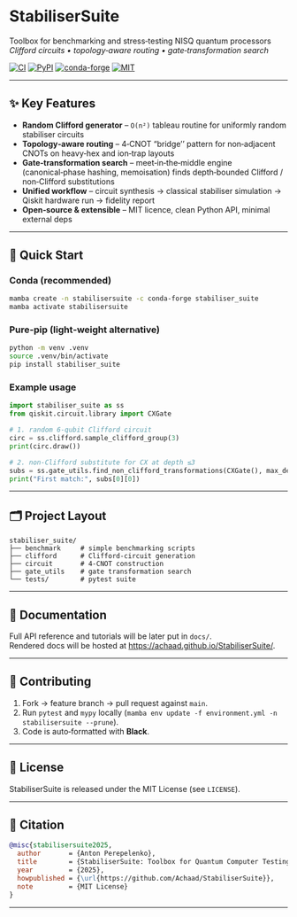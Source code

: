 # StabiliserSuite

Toolbox for benchmarking and stress‑testing NISQ quantum processors  
*Clifford circuits • topology‑aware routing • gate‑transformation search*

[![CI](https://img.shields.io/github/actions/workflow/status/Achaad/StabiliserSuite/build.yml?branch=master&logo=github)](https://github.com/Achaad/StabiliserSuite/actions)
[![PyPI](https://img.shields.io/pypi/v/stabilisersuite?color=blue)](https://pypi.org/project/stabilisersuite)
[![conda-forge](https://img.shields.io/conda/vn/conda-forge/stabilisersuite?color=green)](https://anaconda.org/conda-forge/stabilisersuite)
[![MIT](https://img.shields.io/badge/License-MIT-yellow.svg)](LICENSE)

---

## ✨ Key Features

* **Random Clifford generator** – `O(n²)` tableau routine for uniformly random stabiliser circuits  
* **Topology‑aware routing** – 4‑CNOT “bridge’’ pattern for non‑adjacent CNOTs on heavy‑hex and ion‑trap layouts  
* **Gate‑transformation search** – meet‑in‑the‑middle engine (canonical‑phase hashing, memoisation) finds depth‑bounded Clifford / non‑Clifford substitutions  
* **Unified workflow** – circuit synthesis → classical stabiliser simulation → Qiskit hardware run → fidelity report  
* **Open‑source & extensible** – MIT licence, clean Python API, minimal external deps

---

## 🚀 Quick Start

### Conda (recommended)

```bash
mamba create -n stabilisersuite -c conda-forge stabiliser_suite
mamba activate stabilisersuite
```

### Pure‑pip (light‑weight alternative)

```bash
python -m venv .venv
source .venv/bin/activate
pip install stabiliser_suite
```

### Example usage

```python
import stabiliser_suite as ss
from qiskit.circuit.library import CXGate

# 1. random 6‑qubit Clifford circuit
circ = ss.clifford.sample_clifford_group(3)
print(circ.draw())

# 2. non‑Clifford substitute for CX at depth ≤3
subs = ss.gate_utils.find_non_clifford_transformations(CXGate(), max_depth=3)
print("First match:", subs[0][0])
```

---

## 🗂 Project Layout

```
stabiliser_suite/
├── benchmark     # simple benchmarking scripts
├── clifford      # Clifford-circuit generation
├── circuit       # 4-CNOT construction
├── gate_utils    # gate transformation search
└── tests/        # pytest suite
```

---

## 📖 Documentation

Full API reference and tutorials will be later put in `docs/`.  
Rendered docs will be hosted at <https://achaad.github.io/StabiliserSuite/>.

---

## 🤝 Contributing

1. Fork → feature branch → pull request against `main`.  
2. Run `pytest` and `mypy` locally (`mamba env update -f environment.yml -n stabilisersuite --prune`).  
3. Code is auto‑formatted with **Black**.

---

## 📄 License

StabiliserSuite is released under the MIT License (see `LICENSE`).

---

## 📑 Citation

```bibtex
@misc{stabilisersuite2025,
  author       = {Anton Perepelenko},
  title        = {StabiliserSuite: Toolbox for Quantum Computer Testing},
  year         = {2025},
  howpublished = {\url{https://github.com/Achaad/StabiliserSuite}},
  note         = {MIT License}
}
```

---